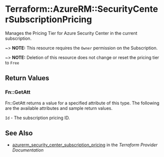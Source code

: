 # Terraform::AzureRM::SecurityCenterSubscriptionPricing

Manages the Pricing Tier for Azure Security Center in the current subscription.

~> **NOTE:** This resource requires the `Owner` permission on the Subscription.

~> **NOTE:** Deletion of this resource does not change or reset the pricing tier to `Free`

## Return Values

### Fn::GetAtt

Fn::GetAtt returns a value for a specified attribute of this type. The following are the available attributes and sample return values.

`Id` - The subscription pricing ID.

## See Also

* [azurerm_security_center_subscription_pricing](https://www.terraform.io/docs/providers/azurerm/r/security_center_subscription_pricing.html) in the _Terraform Provider Documentation_